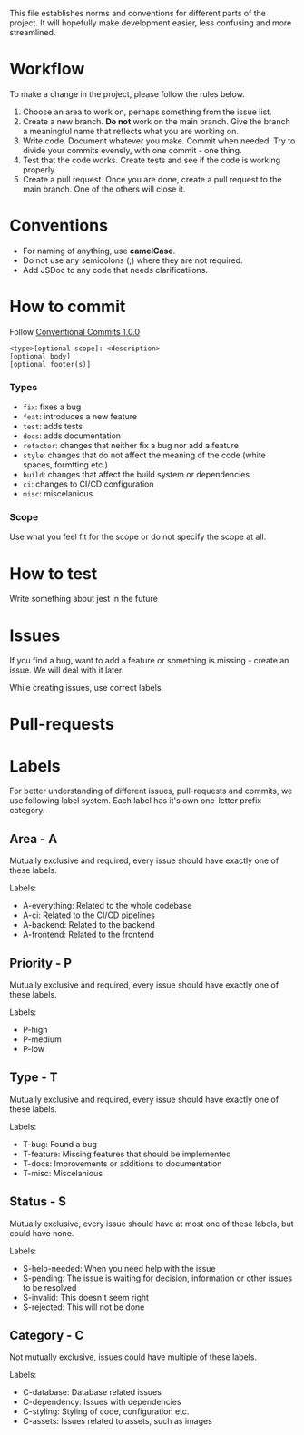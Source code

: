 This file establishes norms and conventions for different parts of the project. It will hopefully make development easier, less confusing and more streamlined.

# Workflow

To make a change in the project, please follow the rules below.

1. Choose an area to work on, perhaps something from the issue list.
2. Create a new branch. **Do not** work on the main branch. Give the branch a meaningful name that reflects what you are working on.
3. Write code. Document whatever you make. Commit when needed. Try to divide your commits evenely, with one commit - one thing.
4. Test that the code works. Create tests and see if the code is working properly.
5. Create a pull request. Once you are done, create a pull request to the main branch. One of the others will close it.

# Conventions

- For naming of anything, use **camelCase**.
- Do not use any semicolons (;) where they are not required. 
- Add JSDoc to any code that needs clarificatiions.

# How to commit
Follow [Conventional Commits 1.0.0](https://www.conventionalcommits.org/en/v1.0.0/)

```
<type>[optional scope]: <description>
[optional body]
[optional footer(s)]
```
### Types
- `fix`: fixes a bug
- `feat`: introduces a new feature
- `test`: adds tests
- `docs`: adds documentation
- `refactor`: changes that neither fix a bug nor add a feature
- `style`: changes that do not affect the meaning of the code (white spaces, formtting etc.)
- `build`: changes that affect the build system or dependencies
- `ci`: changes to CI/CD configuration
- `misc`: miscelanious

### Scope
Use what you feel fit for the scope or do not specify the scope at all.

# How to test
Write something about jest in the future

# Issues

If you find a bug, want to add a feature or something is missing - create an issue. We will deal with it later. 

While creating issues, use correct labels. 

# Pull-requests

# Labels

For better understanding of different issues, pull-requests and commits, we use following label system. Each label has it's own one-letter prefix category. 

## Area - A
Mutually exclusive and required, every issue should have exactly one of these labels.

Labels:
- A-everything: Related to the whole codebase
- A-ci: Related to the CI/CD pipelines
- A-backend: Related to the backend
- A-frontend: Related to the frontend

## Priority - P
Mutually exclusive and required, every issue should have exactly one of these labels.

Labels:
- P-high
- P-medium
- P-low

## Type - T
Mutually exclusive and required, every issue should have exactly one of these labels.

Labels:
- T-bug: Found a bug
- T-feature: Missing features that should be implemented
- T-docs: Improvements or additions to documentation
- T-misc: Miscelanious

## Status - S
Mutually exclusive, every issue should have at most one of these labels, but could have none.

Labels:
- S-help-needed: When you need help with the issue
- S-pending: The issue is waiting for decision, information or other issues to be resolved
- S-invalid: This doesn't seem right
- S-rejected: This will not be done

## Category - C
Not mutually exclusive, issues could have multiple of these labels.

Labels:
- C-database: Database related issues
- C-dependency: Issues with dependencies
- C-styling: Styling of code, configuration etc.
- C-assets: Issues related to assets, such as images
